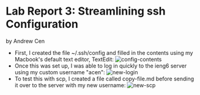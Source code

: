 # Lab Report 3: Streamlining ssh Configuration
by Andrew Cen

- First, I created the file ~/.ssh/config and filled in the contents using my Macbook's default text editor, TextEdit: ![config-contents](https://acen23.github.io/cse15l-lab-reports/Lab6Screenshot1.png)
- Once this was set up, I was able to log in quickly to the ieng6 server using my custom username "acen": ![new-login](https://acen23.github.io/cse15l-lab-reports/Lab6Screenshot2.png)
- To test this with scp, I created a file called copy-file.md before sending it over to the server with my new username: ![new-scp](https://acen23.github.io/cse15l-lab-reports/Lab6Screenshot3.png)
